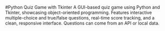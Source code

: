 #Python Quiz Game with Tkinter
A GUI-based quiz game using Python and Tkinter, showcasing object-oriented programming. 
Features interactive multiple-choice and true/false questions, real-time score tracking, and a clean, responsive interface. 
Questions can come from an API or local data.
